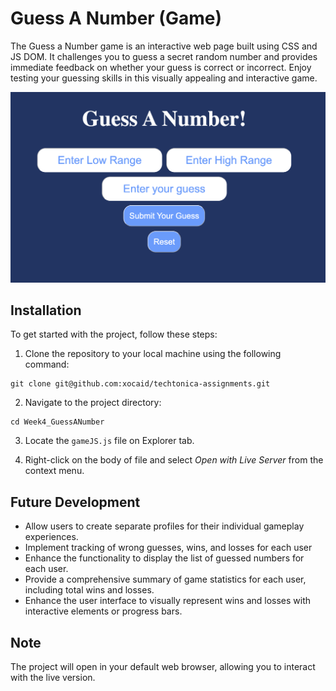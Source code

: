 # Guess A Number (Game)

The Guess a Number game is an interactive web page built using CSS and JS DOM. It challenges you to guess a secret random number and provides immediate feedback on whether your guess is correct or incorrect. Enjoy testing your guessing skills in this visually appealing and interactive game.

![Guess A Number Preview Image](.github/guessaNumber.png "Guess A Number Preview")
## Installation
To get started with the project, follow these steps:
<br/>

1. Clone the repository to your local machine using the following command:
```
git clone git@github.com:xocaid/techtonica-assignments.git
```
2. Navigate to the project directory:
```
cd Week4_GuessANumber
```
3. Locate the `gameJS.js` file on Explorer tab.

4. Right-click on the body of file and select <i>Open with Live Server</i> from the context menu.


## Future Development
- Allow users to create separate profiles for their individual gameplay experiences.
- Implement tracking of wrong guesses, wins, and losses for each user
- Enhance the functionality to display the list of guessed numbers for each user.
- Provide a comprehensive summary of game statistics for each user, including total wins and losses.
- Enhance the user interface to visually represent wins and losses with interactive elements or progress bars.

## Note
The project will open in your default web browser, allowing you to interact with the live version.